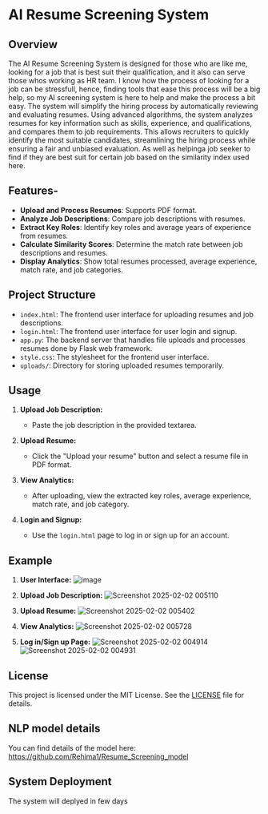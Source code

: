 # AI Resume Screening System

## Overview

The AI Resume Screening System is designed for those who are like me, looking for a job that is best suit their qualification, and it also can serve those whos working as HR team. I know how the process of looking for a job can be stressfull, hence, finding tools that ease this process will be a big help, so my AI screening system is here to help and make the process a bit easy. The system will simplify the hiring process by automatically reviewing and evaluating resumes. Using advanced algorithms, the system analyzes resumes for key information such as skills, experience, and qualifications, and compares them to job requirements. This allows recruiters to quickly identify the most suitable candidates, streamlining the hiring process while ensuring a fair and unbiased evaluation. As well as helpinga job seeker to find if they are best suit for certain job based on the similarity index used here. 

## Features-

- **Upload and Process Resumes**: Supports PDF format.
- **Analyze Job Descriptions**: Compare job descriptions with resumes.
- **Extract Key Roles**: Identify key roles and average years of experience from resumes.
- **Calculate Similarity Scores**: Determine the match rate between job descriptions and resumes.
- **Display Analytics**: Show total resumes processed, average experience, match rate, and job categories.

## Project Structure

- `index.html`: The frontend user interface for uploading resumes and job descriptions.
- `login.html`: The frontend user interface for user login and signup.
- `app.py`: The backend server that handles file uploads and processes resumes done by Flask web framework.
- `style.css`: The stylesheet for the frontend user interface.
- `uploads/`: Directory for storing uploaded resumes temporarily.

## Usage

1. **Upload Job Description:**

   - Paste the job description in the provided textarea.

2. **Upload Resume:**

   - Click the "Upload your resume" button and select a resume file in PDF format.

3. **View Analytics:**

   - After uploading, view the extracted key roles, average experience, match rate, and job category.

4. **Login and Signup:**
   - Use the `login.html` page to log in or sign up for an account.

## Example

1. **User Interface:**
   ![image](https://github.com/user-attachments/assets/3893c8c3-ac88-40c3-ba4c-9716b6f17808)
   
3. **Upload Job Description:**
   ![Screenshot 2025-02-02 005110](https://github.com/user-attachments/assets/715b9f04-4904-4adc-a4cd-ae936edf71c9)

4. **Upload Resume:**
   ![Screenshot 2025-02-02 005402](https://github.com/user-attachments/assets/9c3b16d8-f321-4862-a7c4-d1f1c571fa19)

5. **View Analytics:**
   ![Screenshot 2025-02-02 005728](https://github.com/user-attachments/assets/dc384a44-1e45-4f7a4623d)

6. **Log in/Sign up Page:**
   ![Screenshot 2025-02-02 004914](https://github.com/user-attachments/assets/440e130a-55a3-45eb-9c2e-a8eb2a410ee4)
   ![Screenshot 2025-02-02 004931](https://github.com/user-attachments/assets/36e1080e-8cdb-4e58-b146-44c7de0f7af1)

## License

This project is licensed under the MIT License. See the [LICENSE](LICENSE) file for details.

## NLP model details
You can find details of the model here: https://github.com/Rehima1/Resume_Screening_model

## System Deployment 

The system will deplyed in few days
